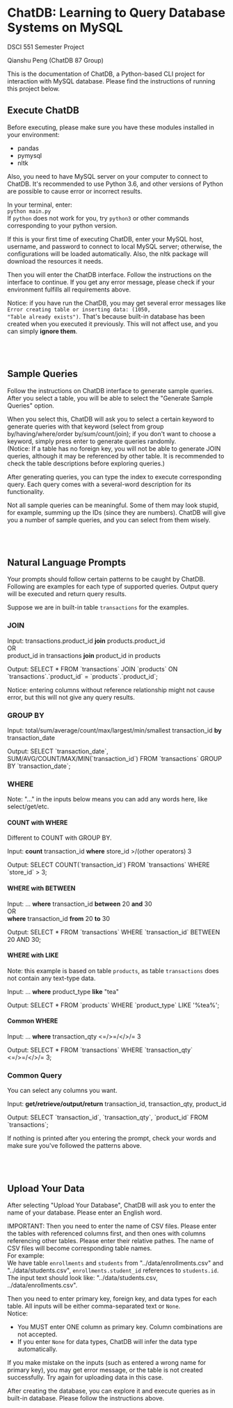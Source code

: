 # ChatDB: Learning to Query Database Systems on MySQL

DSCI 551 Semester Project

Qianshu Peng (ChatDB 87 Group)

This is the documentation of ChatDB, a Python-based CLI project for interaction with MySQL database. Please find the instructions of running this project below.

## Execute ChatDB

Before executing, please make sure you have these modules installed in your environment:
- pandas
- pymysql
- nltk

Also, you need to have MySQL server on your computer to connect to ChatDB. It's recommended to use Python 3.6, and other versions of Python are possible to cause error or incorrect results. 

In your terminal, enter: <br>
<code>python main.py</code> <br>
If <code>python</code> does not work for you, try <code>python3</code> or other commands corresponding to your python version.

If this is your first time of executing ChatDB, enter your MySQL host, username, and password to connect to local MySQL server; otherwise, the configurations will be loaded automatically. Also, the nltk package will download the resources it needs. 

Then you will enter the ChatDB interface. Follow the instructions on the interface to continue. If you get any error message, please check if your environment fulfills all requirements above. 

Notice: if you have run the ChatDB, you may get several error messages like <code>Error creating table or inserting data: (1050, "Table already exists")</code>. That's because built-in database has been created when you executed it previously. This will not affect use, and you can simply **ignore them**. 

<br>
<br>

## Sample Queries
Follow the instructions on ChatDB interface to generate sample queries. After you select a table, you will be able to select the "Generate Sample Queries" option.

When you select this, ChatDB will ask you to select a certain keyword to generate queries with that keyword (select from group by/having/where/order by/sum/count/join); if you don't want to choose a keyword, simply press enter to generate queries randomly. 
<br>(Notice: If a table has no foreign key, you will not be able to generate JOIN queries, although it may be referenced by other table. It is recommended to check the table descriptions before exploring queries.)

After generating queries, you can type the index to execute corresponding query. Each query comes with a several-word description for its functionality. 

Not all sample queries can be meaningful. Some of them may look stupid, for example, summing up the IDs (since they are numbers). ChatDB will give you a number of sample queries, and you can select from them wisely. 

<br>
<br>

## Natural Language Prompts

Your prompts should follow certain patterns to be caught by ChatDB. Following are examples for each type of supported queries. Output query will be executed and return query results. 

Suppose we are in built-in table `transactions` for the examples. 

### JOIN
Input: transactions.product_id **join** products.product_id 
<br>OR<br>
product_id in transactions **join** product_id in products

Output: SELECT * FROM \`transactions\` JOIN \`products\` ON \`transactions\`.\`product_id\` = \`products\`.\`product_id\`; 

Notice: entering columns without reference relationship might not cause error, but this will not give any query results. 

### GROUP BY
Input: total/sum/average/count/max/largest/min/smallest transaction_id **by** transaction_date

Output: SELECT \`transaction_date\`, SUM/AVG/COUNT/MAX/MIN(\`transaction_id\`) FROM \`transactions\` GROUP BY \`transaction_date\`;

### WHERE

Note: "..." in the inputs below means you can add any words here, like select/get/etc. 

#### COUNT with WHERE
Different to COUNT with GROUP BY.

Input: **count** transaction_id **where** store_id >/(other operators) 3

Output: SELECT COUNT(\`transaction_id\`) FROM \`transactions\` WHERE \`store_id\` > 3;

#### WHERE with BETWEEN
Input: ... **where** transaction_id **between** 20 **and** 30
<br>OR<br>
**where** transaction_id **from** 20 **to** 30

Output: SELECT * FROM \`transactions\` WHERE \`transaction_id\` BETWEEN 20 AND 30;

#### WHERE with LIKE
Note: this example is based on table `products`, as table `transactions` does not contain any text-type data.

Input: ... **where** product_type **like** "tea"

Output: SELECT * FROM \`products\` WHERE \`product_type\` LIKE '%tea%';

#### Common WHERE
Input: ... **where** transaction_qty <=/>=/</>/= 3

Output: SELECT * FROM \`transactions\` WHERE \`transaction_qty\` <=/>=/</>/= 3;

### Common Query
You can select any columns you want. 

Input: **get/retrieve/output/return** transaction_id, transaction_qty, product_id

Output: SELECT \`transaction_id\`, \`transaction_qty\`, \`product_id\` FROM \`transactions\`;

If nothing is printed after you entering the prompt, check your words and make sure you've followed the patterns above. 

<br>
<br>

## Upload Your Data

After selecting "Upload Your Database", ChatDB will ask you to enter the name of your database. Please enter an English word. 

IMPORTANT: Then you need to enter the name of CSV files. Please enter the tables with referenced columns first, and then ones with columns referencing other tables. Please enter their relative pathes. The name of CSV files will become corresponding table names. <br>
For example: <br>
We have table `enrollments` and `students` from "../data/enrollments.csv" and "../data/students.csv", `enrollments.student_id` references to `students.id`. The input text should look like: "../data/students.csv, ../data/enrollments.csv".

Then you need to enter primary key, foreign key, and data types for each table. All inputs will be either comma-separated text or `None`. <br>
Notice:
- You MUST enter ONE column as primary key. Column combinations are not accepted. 
- If you enter `None` for data types, ChatDB will infer the data type automatically. 

If you make mistake on the inputs (such as entered a wrong name for primary key), you may get error message, or the table is not created successfully. Try again for uploading data in this case. 

After creating the database, you can explore it and execute queries as in built-in database. Please follow the instructions above. 

<br>
<br>

